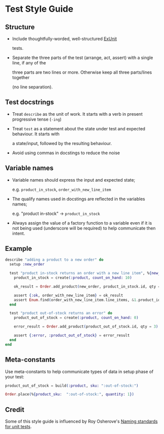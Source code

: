 # Test Style Guide

## Structure

* Include thoughtfully-worded, well-structured [ExUnit](https://hexdocs.pm/ex_unit/ExUnit.html)

  tests.

* Separate the three parts of the test \(arrange, act, assert\) with a single line, if any of the

  three parts are two lines or more. Otherwise keep all three parts/lines together

  \(no line separation\).

## Test docstrings

* Treat `describe` as the unit of work. It starts with a verb in present progressive tense \(`-ing`\)
* Treat `test` as a statement about the state under test and expected behaviour. It starts with

  a state/input, followed by the resulting behaviour.

* Avoid using commas in docstings to reduce the noise

## Variable names

* Variable names should express the input and expected state;

  e.g. `product_in_stock`, `order_with_new_line_item`

* The qualify names used in docstings are reflected in the variables names;

  e.g. "product in-stock" -&gt; `product_in_stock`

* Always assign the value of a factory function to a variable even if it is not being used \(underscore will be required\) to help communicate then intent.

## Example

```elixir
describe "adding a product to a new order" do
  setup :new_order

  test "product in-stock returns an order with a new line item", %{new_order: new_order} do
    product_in_stock = create(:product, count_on_hand: 10)

    ok_result = Order.add_product(new_order, product_in_stock.id, qty = 3)

    assert {:ok, order_with_new_line_item} = ok_result
    assert Enum.find(order_with_new_line_item.line_items, &1.product_id == product_in_stock.id)
  end

  test "product out-of-stock returns an error" do
    product_out_of_stock = create(:product, count_on_hand: 0)

    error_result = Order.add_product(product_out_of_stock.id, qty = 3)

    assert {:error, :product_out_of_stock} = error_result
  end
end
```

## Meta-constants

Use meta-constants to help communicate types of data in setup phase of your test:

```elixir
product_out_of_stock = build(:product, sku: ":out-of-stock:")

Order.place(%{product_sku:  ":out-of-stock:", quantity: 1})
```

## Credit

Some of this style guide is influenced by Roy Osherove's [Naming standards for unit tests](http://osherove.com/blog/2005/4/3/naming-standards-for-unit-tests.html).

